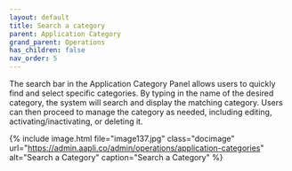 ```yaml
---
layout: default
title: Search a category
parent: Application Category
grand_parent: Operations
has_children: false
nav_order: 5
---
```

The search bar in the Application Category Panel allows users to quickly find and select specific categories. By typing in the name of the desired category, the system will search and display the matching category. Users can then proceed to manage the category as needed, including editing, activating/inactivating, or deleting it.

{% include image.html file="image137.jpg" class="docimage" url="https://admin.aapli.co/admin/operations/application-categories" alt="Search a Category" caption="Search a Category" %}
